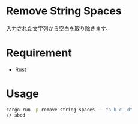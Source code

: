 # Remove String Spaces
入力された文字列から空白を取り除きます。

# Requirement
* Rust

# Usage
```bash
cargo run -p remove-string-spaces -- "a b c  d"
// abcd
```